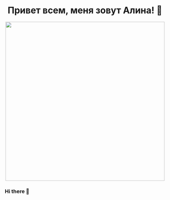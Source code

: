 <div id="header" align="center" width="100%">
  <h1>Привет всем, меня зовут Алина! 👋</h1>
  <img src="https://media.giphy.com/media/v1.Y2lkPTc5MGI3NjExMjJ1ajBieWp6MTF1OGU0OWR0aWY3cThuY292ZjdvaGttN3Exc3I0OCZlcD12MV9pbnRlcm5hbF9naWZfYnlfaWQmY3Q9Zw/dNgK7Ws7y176U/giphy.gif" width="500" /> 
</div>



### Hi there 👋

<!--
**Ms-Alina/Ms-Alina** is a ✨ _special_ ✨ repository because its `README.md` (this file) appears on your GitHub profile.

Here are some ideas to get you started:

- 🔭 I’m currently working on ...
- 🌱 I’m currently learning ...
- 👯 I’m looking to collaborate on ...
- 🤔 I’m looking for help with ...
- 💬 Ask me about ...
- 📫 How to reach me: ...
- 😄 Pronouns: ...
- ⚡ Fun fact: ...
-->
